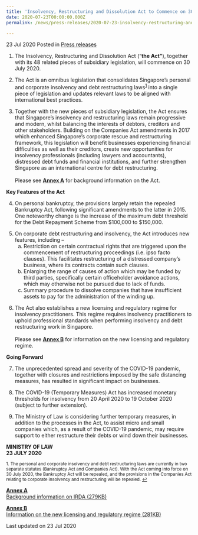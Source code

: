 ```yaml
---
title: 'Insolvency, Restructuring and Dissolution Act to Commence on 30 July 2020'
date: 2020-07-23T00:00:00.000Z
permalink: /news/press-releases/2020-07-23-insolvency-restructuring-and-dissolution-act-commencement

---
```



23 Jul 2020 Posted in [Press releases](/news/press-releases)

<ol start="1">
  <li>The Insolvency, Restructuring and Dissolution Act (“<b>the Act”</b>), together with its 48 related pieces of subsidiary legislation, will commence on 30 July 2020.</li>
</ol>

<ol start="2">
<li>The Act is an omnibus legislation that consolidates Singapore’s personal and corporate insolvency and debt restructuring laws<sup><a href="#fn1" id="ref1">1</a></sup> into a single piece of legislation and updates relevant laws to be aligned with international best practices.</li>
</ol>

<ol start="3">
<li>Together with the new pieces of subsidiary legislation, the Act ensures that Singapore’s insolvency and restructuring laws remain progressive and modern, whilst balancing the interests of debtors, creditors and other stakeholders.  Building on the Companies Act amendments in 2017 which enhanced Singapore’s corporate rescue and restructuring framework, this legislation will benefit businesses experiencing financial difficulties as well as their creditors, create new opportunities for insolvency professionals (including lawyers and accountants), distressed debt funds and financial institutions, and further strengthen Singapore as an international centre for debt restructuring.</li>
<br>
  Please see <u><b>Annex A</b></u> for background information on the Act.
</ol>

**Key Features of the Act**

<ol start="4">
<li>On personal bankruptcy, the provisions largely retain the repealed Bankruptcy Act, following significant amendments to the latter in 2015. One noteworthy change is the increase of the maximum debt threshold for the Debt Repayment Scheme from $100,000 to $150,000.</li>
</ol>

<ol start="5">
<li>On corporate debt restructuring and insolvency, the Act introduces new features, including –
<br>
<ol style="list-style-type: lower-alpha">
<li>Restriction on certain contractual rights that are triggered upon the commencement of restructuring proceedings (i.e. ipso facto clauses). This facilitates restructuring of a distressed company’s business, where its contracts contain such clauses.</li>
<li>Enlarging the range of causes of action which may be funded by third parties, specifically certain officeholder avoidance actions, which may otherwise not be pursued due to lack of funds.</li>
<li>Summary procedure to dissolve companies that have insufficient assets to pay for the administration of the winding up.</li>
</ol>
</li></ol>

<ol start="6">
<li>The Act also establishes a new licensing and regulatory regime for insolvency practitioners. This regime requires insolvency practitioners to uphold professional standards when performing insolvency and debt restructuring work in Singapore.</li>
<br>
  Please see <u><b>Annex B</b></u> for information on the new licensing and regulatory regime. 
</ol>

**Going Forward**

<ol start="7">
<li>The unprecedented spread and severity of the COVID-19 pandemic, together with closures and restrictions imposed by the safe distancing measures, has resulted in significant impact on businesses.</li>
</ol>

<ol start="8">
<li>The COVID-19 (Temporary Measures) Act has increased monetary thresholds for insolvency from 20 April 2020 to 19 October 2020 (subject to further extension).</li>
</ol>

<ol start="9">
<li>The Ministry of Law is considering further temporary measures, in addition to the processes in the Act, to assist micro and small companies which, as a result of the COVID-19 pandemic, may require support to either restructure their debts or wind down their businesses.</li>
</ol>

**MINISTRY OF LAW**
<br>**23 JULY 2020**

<p><sup id="fn1">1. The personal and corporate insolvency and debt restructuring laws are currently in two separate statutes (Bankruptcy Act and Companies Act). With the Act coming into force on 30 July 2020, the Bankruptcy Act will be repealed, and the provisions in the Companies Act relating to corporate insolvency and restructuring will be repealed. <a href="#ref1" title="Jump back to footnote 1 in the text.">↩</a></sup></p>

**<u>Annex A</u>**
<br>
[Background information on IRDA (279KB)](/files/IRDA-Annex-A-Background.pdf)
<br>

**<u>Annex B</u>**
<br>
[Information on the new licensing and regulatory regime (281KB)](/files/IRDA-Annex-B-Licensing-Regime.pdf)
<br>

<p class="right-side-updated">Last updated on 23 Jul 2020</p>
